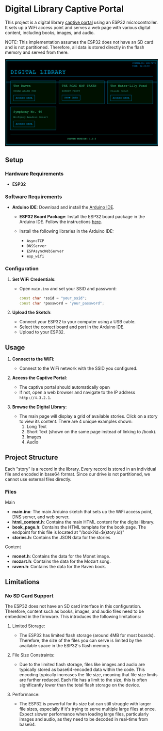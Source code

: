 # Digital Library Captive Portal

This project is a digital library [captive portal](https://en.wikipedia.org/wiki/Captive_portal) using an ESP32 microcontroller. It sets up a WiFi access point and serves a web page with various digital content, including books, images, and audio.

NOTE: This implementation assumes the ESP32 does not have an SD card and is not partitioned. Therefore, all data is stored directly in the flash memory and served from there.

![example](example.png)

## Setup

### Hardware Requirements

- **ESP32**

### Software Requirements

- **Arduino IDE**: Download and install the [Arduino IDE](https://www.arduino.cc/en/software).

  - **ESP32 Board Package**: Install the ESP32 board package in the Arduino IDE. Follow the instructions [here](https://randomnerdtutorials.com/installing-the-esp32-board-in-arduino-ide-windows-instructions/).

  - Install the following libraries in the Arduino IDE:
    - `AsyncTCP`
    - `DNSServer`
    - `ESPAsyncWebServer`
    - `esp_wifi`

### Configuration

1. **Set WiFi Credentials**:

   - Open `main.ino` and set your SSID and password:
     ```ino
     const char *ssid = "your_ssid";
     const char *password = "your_password";
     ```

2. **Upload the Sketch**:
   - Connect your ESP32 to your computer using a USB cable.
   - Select the correct board and port in the Arduino IDE.
   - Upload to your ESP32.

## Usage

1. **Connect to the WiFi**:

   - Connect to the WiFi network with the SSID you configured.

2. **Access the Captive Portal**:

   - The captive portal should automatically open
   - If not, open a web browser and navigate to the IP address `http://4.3.2.1`.

3. **Browse the Digital Library**:
   - The main page will display a grid of available stories. Click on a story to view its content. There are 4 unique examples shown:
     1. Long Text
     2. Short Text (shown on the same page instead of linking to /book).
     3. Images
     4. Audio

## Project Structure

Each "story" is a record in the library. Every record is stored in an individual file and encoded in base64 format. Since our drive is not partitioned, we cannot use external files directly.

### Files

Main

- **main.ino**: The main Arduino sketch that sets up the WiFi access point, DNS server, and web server.
- **html_content.h**: Contains the main HTML content for the digital library.
- **book_page.h**: Contains the HTML template for the book page. The endpoint for this file is located at "/book?id=${story.id}"
- **stories.h**: Contains the JSON data for the stories.

Content

- **monet.h**: Contains the data for the Monet image.
- **mozart.h**: Contains the data for the Mozart song.
- **raven.h**: Contains the data for the Raven book.

## Limitations

### No SD Card Support

The ESP32 does not have an SD card interface in this configuration. Therefore, content such as books, images, and audio files need to be embedded in the firmware. This introduces the following limitations:

1.  Limited Storage:

    - The ESP32 has limited flash storage (around 4MB for most boards). Therefore, the size of the files you can serve is limited by the available space in the ESP32's flash memory.

2.  File Size Constraints:

    - Due to the limited flash storage, files like images and audio are typically stored as base64-encoded data within the code. This encoding typically increases the file size, meaning that file size limits are further reduced. Each file has a limit to the size, this is often significantly lower than the total flash storage on the device.

3.  Performance:

    - The ESP32 is powerful for its size but can still struggle with larger file sizes, especially if it's trying to serve multiple large files at once. Expect slower performance when loading large files, particularly images and audio, as they need to be decoded in real-time from base64.
